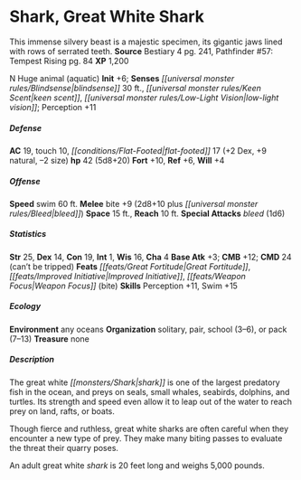 ﻿---
cssclass: [monsters]
title1: Shark, Great White Shark
desc_short: This immense silvery beast is a majestic specimen, its gigantic jaws lined
  with rows of serrated teeth.
title2: Great White Shark
CR: 4
sources:
- name: Bestiary 4
  page: 241
  link: http://paizo.com/products/btpy91ds?Pathfinder-Roleplaying-Game-Bestiary-4
- name: 'Pathfinder #57: Tempest Rising'
  page: 84
  link: http://paizo.com/pathfinder/adventurePath/skullAndShackles/v5748btpy8mof
XP: 1200
alignment: N
size: Huge
type: animal
subtypes:
- aquatic
initiative:
  bonus: 6
senses:
  blindsense: 30
  keen scent: true
  low-light vision: true
AC:
  AC: 19
  touch: 10
  flat_footed: 17
  components:
    dex: 2
    natural: 9
    size: -2
HP:
  HP: 42
  long: 5d8+20
saves:
  fort: 10
  ref: 6
  will: 4
speeds:
  swim: 60
attacks:
  melee:
  - - text: bite +9 (2d8+10 plus bleed)
      entries:
      - - damage: 2d8+10
        - effect: bleed
      attack: bite
      bonus:
      - 9
  special:
  - bleed (1d6)
space: 15
reach: 10
ability_scores:
  STR: 25
  DEX: 14
  CON: 19
  INT: 1
  WIS: 16
  CHA: 4
BAB: 3
CMB: 12
CMD: 24
CMD_other: can't be tripped
feats:
- name: Great Fortitude
- name: Improved Initiative
- name: Weapon Focus (bite)
skills:
  Perception: 11
  Swim: 15
ecology:
  environment: any oceans
  organization: solitary, pair, school (3-6), or pack (7-13)
  treasure_type: none
desc_long: |-
  The great white shark is one of the largest predatory fish in the ocean, and preys on seals, small whales, seabirds, dolphins, and turtles. Its strength and speed even allow it to leap out of the water to reach prey on land, rafts, or boats.

  Though fierce and ruthless, great white sharks are often careful when they encounter a new type of prey. They make many biting passes to evaluate the threat their quarry poses.

  An adult great white shark is 20 feet long and weighs 5,000 pounds.

---

# Shark, Great White Shark
This immense silvery beast is a majestic specimen, its gigantic jaws lined with rows of serrated teeth.
**Source** Bestiary 4 pg. 241, Pathfinder #57: Tempest Rising pg. 84
**XP** 1,200

N Huge animal (aquatic)
**Init** +6; **Senses** _[[universal monster rules/Blindsense|blindsense]]_ 30 ft., _[[universal monster rules/Keen Scent|keen scent]]_, _[[universal monster rules/Low-Light Vision|low-light vision]]_; Perception +11

##### Defense

**AC** 19, touch 10, _[[conditions/Flat-Footed|flat-footed]]_ 17 (+2 Dex, +9 natural, –2 size)
**hp** 42 (5d8+20)
**Fort** +10, **Ref** +6, **Will** +4

##### Offense
**Speed** swim 60 ft.
**Melee** bite +9 (2d8+10 plus _[[universal monster rules/Bleed|bleed]]_)
**Space** 15 ft., **Reach** 10 ft.
**Special Attacks** _bleed_ (1d6)

##### Statistics
**Str** 25, **Dex** 14, **Con** 19, **Int** 1, **Wis** 16, **Cha** 4
**Base Atk** +3; **CMB** +12; **CMD** 24 (can’t be tripped)
**Feats** _[[feats/Great Fortitude|Great Fortitude]]_, _[[feats/Improved Initiative|Improved Initiative]]_, _[[feats/Weapon Focus|Weapon Focus]]_ (bite)
**Skills** Perception +11, Swim +15

##### Ecology

**Environment** any oceans
**Organization** solitary, pair, school (3–6), or pack (7–13)
**Treasure** none

##### Description

The great white _[[monsters/Shark|shark]]_ is one of the largest predatory fish in the ocean, and preys on seals, small whales, seabirds, dolphins, and turtles. Its strength and speed even allow it to leap out of the water to reach prey on land, rafts, or boats.

Though fierce and ruthless, great white sharks are often careful when they encounter a new type of prey. They make many biting passes to evaluate the threat their quarry poses.

An adult great white _shark_ is 20 feet long and weighs 5,000 pounds.